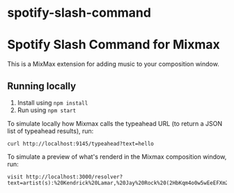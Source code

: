 # spotify-slash-command

# Spotify Slash Command for Mixmax
This is a MixMax extension for adding music to your composition window.

## Running locally

1. Install using `npm install`
2. Run using `npm start`

To simulate locally how Mixmax calls the typeahead URL (to return a JSON list of typeahead results), run:

```
curl http://localhost:9145/typeahead?text=hello
```

To simulate a preview of what's renderd in the Mixmax composition window, run:

```
visit http://localhost:3000/resolver?text=artist(s):%20Kendrick%20Lamar,%20Jay%20Rock%20(2HbKqm4o0w5wEeEFXm2sD4)
```
